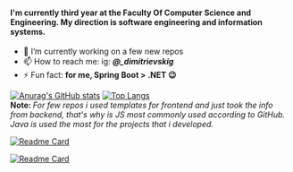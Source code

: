 
#### I'm currently third year at the Faculty Of Computer Science and Engineering. My direction is software engineering and information systems.

- 🌱 I’m currently working on a few new repos 
- 📫 How to reach me: ig: <b><i>@_dimitrievskig</i></b>
- ⚡ Fun fact: <b> for me, Spring Boot > .NET 😉 </b>

[![Anurag's GitHub stats](https://github-readme-stats.vercel.app/api?username=gabrieldim)](https://github.com/anuraghazra/github-readme-stats)
[![Top Langs](https://github-readme-stats.vercel.app/api/top-langs/?username=gabrieldim&layout=compact)](https://github.com/anuraghazra/github-readme-stats)
</br> <b> Note: </b> <i> For few repos i used templates for frontend and just took the info from backend, that's why is JS most commonly used according to GitHub. 
Java is used the most for the projects that i developed. </br> </i> 

[![Readme Card](https://github-readme-stats.vercel.app/api/pin/?username=gabrieldim&repo=Probability-And-Statistics)](https://github.com/anuraghazra/github-readme-stats)

[![Readme Card](https://github-readme-stats.vercel.app/api/pin/?username=gabrieldim&repo=Accounting-System)](https://github.com/anuraghazra/github-readme-stats)
